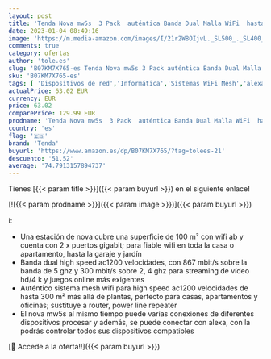 ```yaml
---
layout: post
title: 'Tenda Nova mw5s  3 Pack  auténtica Banda Dual Malla WiFi  hasta 300 m²  AC1200  de Alexa  Gigabit LAN/WAN  QoS  para Casas  oficinas  Viviendas  Equivalente a Router  Power Line & Repetidor'
date: 2023-01-04 08:49:16
image: 'https://m.media-amazon.com/images/I/21r2W8OIjvL._SL500_._SL400_.jpg'
comments: true
category: ofertas
author: 'tole.es'
slug: 'B07KM7X765-es Tenda Nova mw5s 3 Pack auténtica Banda Dual Malla WiFi...'
sku: 'B07KM7X765-es'
tags: [ 'Dispositivos de red','Informática','Sistemas WiFi Mesh','alexa','tenda','🇪🇸', ]
actualPrice: 63.02 EUR
currency: EUR
price: 63.02
comparePrice: 129.99 EUR
prodname: 'Tenda Nova mw5s  3 Pack  auténtica Banda Dual Malla WiFi  hasta 300 m²  AC1200  de Alexa  Gigabit LAN/WAN  QoS  para Casas  oficinas  Viviendas  Equivalente a Router  Power Line & Repetidor'
country: 'es'
flag: '🇪🇸'
brand: 'Tenda'
buyurl: 'https://www.amazon.es/dp/B07KM7X765/?tag=tolees-21'
descuento: '51.52'
average: '74.7913157894737'
---
```


Tienes [{{< param title >}}]({{< param buyurl >}}) en el siguiente enlace!

[![{{< param prodname >}}]({{< param image >}})]({{< param buyurl >}})

ℹ️:

- Una estación de nova cubre una superficie de 100 m² con wifi ab y cuenta con 2 x puertos gigabit; para fiable wifi en toda la casa o apartamento, hasta la garaje y jardín
- Banda dual high speed ac1200 velocidades, con 867 mbit/s sobre la banda de 5 ghz y 300 mbit/s sobre 2, 4 ghz para streaming de vídeo hd/4 k y juegos online más exigentes
- Auténtico sistema mesh wifi para high speed ac1200 velocidades de hasta 300 m² más allá de plantas, perfecto para casas, apartamentos y oficinas; sustituye a router, power line repeater
- El nova mw5s al mismo tiempo puede varias conexiones de diferentes dispositivos procesar y además, se puede conectar con alexa, con la podrás controlar todos sus dispositivos compatibles

[🛒 Accede a la oferta!!]({{< param buyurl >}})
